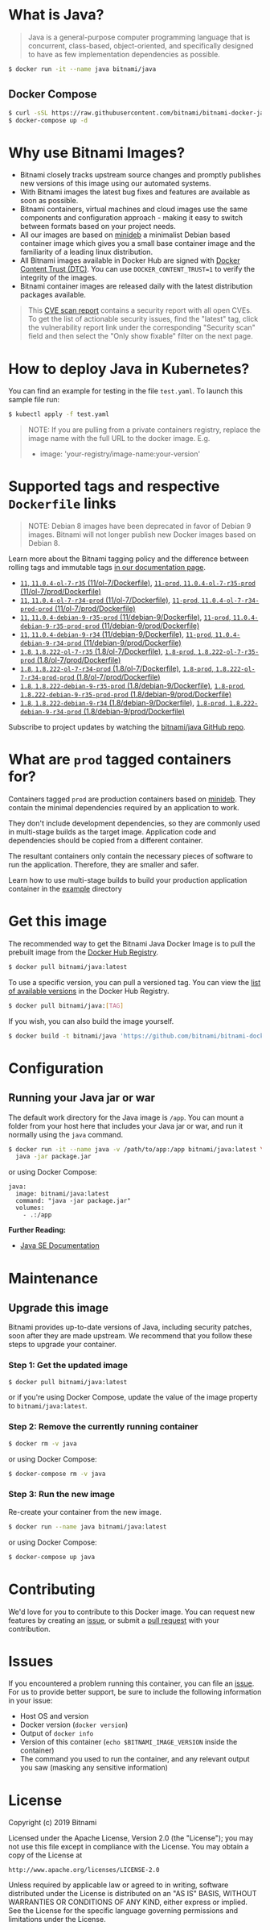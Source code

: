 # What is Java?

> Java is a general-purpose computer programming language that is concurrent, class-based, object-oriented, and specifically designed to have as few implementation dependencies as possible.

```bash
$ docker run -it --name java bitnami/java
```

## Docker Compose

```bash
$ curl -sSL https://raw.githubusercontent.com/bitnami/bitnami-docker-java/master/docker-compose.yml > docker-compose.yml
$ docker-compose up -d
```

# Why use Bitnami Images?

* Bitnami closely tracks upstream source changes and promptly publishes new versions of this image using our automated systems.
* With Bitnami images the latest bug fixes and features are available as soon as possible.
* Bitnami containers, virtual machines and cloud images use the same components and configuration approach - making it easy to switch between formats based on your project needs.
* All our images are based on [minideb](https://github.com/bitnami/minideb) a minimalist Debian based container image which gives you a small base container image and the familiarity of a leading linux distribution.
* All Bitnami images available in Docker Hub are signed with [Docker Content Trust (DTC)](https://docs.docker.com/engine/security/trust/content_trust/). You can use `DOCKER_CONTENT_TRUST=1` to verify the integrity of the images.
* Bitnami container images are released daily with the latest distribution packages available.


> This [CVE scan report](https://quay.io/repository/bitnami/java?tab=tags) contains a security report with all open CVEs. To get the list of actionable security issues, find the "latest" tag, click the vulnerability report link under the corresponding "Security scan" field and then select the "Only show fixable" filter on the next page.

# How to deploy Java in Kubernetes?

You can find an example for testing in the file `test.yaml`. To launch this sample file run:

```bash
$ kubectl apply -f test.yaml
```

> NOTE: If you are pulling from a private containers registry, replace the image name with the full URL to the docker image. E.g.
>
> - image: 'your-registry/image-name:your-version'

# Supported tags and respective `Dockerfile` links

> NOTE: Debian 8 images have been deprecated in favor of Debian 9 images. Bitnami will not longer publish new Docker images based on Debian 8.

Learn more about the Bitnami tagging policy and the difference between rolling tags and immutable tags [in our documentation page](https://docs.bitnami.com/containers/how-to/understand-rolling-tags-containers/).


- [`11`, `11.0.4-ol-7-r35` (11/ol-7/Dockerfile)](https://github.com/bitnami/bitnami-docker-java/blob/11.0.4-ol-7-r35/11/ol-7/Dockerfile), [`11-prod`, `11.0.4-ol-7-r35-prod` (11/ol-7/prod/Dockerfile)](https://github.com/bitnami/bitnami-docker-java/blob/11.0.4-ol-7-r35/11/ol-7/prod/Dockerfile)
- [`11`, `11.0.4-ol-7-r34-prod` (11/ol-7/Dockerfile)](https://github.com/bitnami/bitnami-docker-java/blob/11.0.4-ol-7-r34-prod/11/ol-7/Dockerfile), [`11-prod`, `11.0.4-ol-7-r34-prod-prod` (11/ol-7/prod/Dockerfile)](https://github.com/bitnami/bitnami-docker-java/blob/11.0.4-ol-7-r34-prod/11/ol-7/prod/Dockerfile)
- [`11`, `11.0.4-debian-9-r35-prod` (11/debian-9/Dockerfile)](https://github.com/bitnami/bitnami-docker-java/blob/11.0.4-debian-9-r35-prod/11/debian-9/Dockerfile), [`11-prod`, `11.0.4-debian-9-r35-prod-prod` (11/debian-9/prod/Dockerfile)](https://github.com/bitnami/bitnami-docker-java/blob/11.0.4-debian-9-r35-prod/11/debian-9/prod/Dockerfile)
- [`11`, `11.0.4-debian-9-r34` (11/debian-9/Dockerfile)](https://github.com/bitnami/bitnami-docker-java/blob/11.0.4-debian-9-r34/11/debian-9/Dockerfile), [`11-prod`, `11.0.4-debian-9-r34-prod` (11/debian-9/prod/Dockerfile)](https://github.com/bitnami/bitnami-docker-java/blob/11.0.4-debian-9-r34/11/debian-9/prod/Dockerfile)
- [`1.8`, `1.8.222-ol-7-r35` (1.8/ol-7/Dockerfile)](https://github.com/bitnami/bitnami-docker-java/blob/1.8.222-ol-7-r35/1.8/ol-7/Dockerfile), [`1.8-prod`, `1.8.222-ol-7-r35-prod` (1.8/ol-7/prod/Dockerfile)](https://github.com/bitnami/bitnami-docker-java/blob/1.8.222-ol-7-r35/1.8/ol-7/prod/Dockerfile)
- [`1.8`, `1.8.222-ol-7-r34-prod` (1.8/ol-7/Dockerfile)](https://github.com/bitnami/bitnami-docker-java/blob/1.8.222-ol-7-r34-prod/1.8/ol-7/Dockerfile), [`1.8-prod`, `1.8.222-ol-7-r34-prod-prod` (1.8/ol-7/prod/Dockerfile)](https://github.com/bitnami/bitnami-docker-java/blob/1.8.222-ol-7-r34-prod/1.8/ol-7/prod/Dockerfile)
- [`1.8`, `1.8.222-debian-9-r35-prod` (1.8/debian-9/Dockerfile)](https://github.com/bitnami/bitnami-docker-java/blob/1.8.222-debian-9-r35-prod/1.8/debian-9/Dockerfile), [`1.8-prod`, `1.8.222-debian-9-r35-prod-prod` (1.8/debian-9/prod/Dockerfile)](https://github.com/bitnami/bitnami-docker-java/blob/1.8.222-debian-9-r35-prod/1.8/debian-9/prod/Dockerfile)
- [`1.8`, `1.8.222-debian-9-r34` (1.8/debian-9/Dockerfile)](https://github.com/bitnami/bitnami-docker-java/blob/1.8.222-debian-9-r34/1.8/debian-9/Dockerfile), [`1.8-prod`, `1.8.222-debian-9-r34-prod` (1.8/debian-9/prod/Dockerfile)](https://github.com/bitnami/bitnami-docker-java/blob/1.8.222-debian-9-r34/1.8/debian-9/prod/Dockerfile)

Subscribe to project updates by watching the [bitnami/java GitHub repo](https://github.com/bitnami/bitnami-docker-java).

# What are `prod` tagged containers for?

Containers tagged `prod` are production containers based on [minideb](https://github.com/bitnami/minideb). They contain the minimal dependencies required by an application to work.

They don't include development dependencies, so they are commonly used in multi-stage builds as the target image. Application code and dependencies should be copied from a different container.

The resultant containers only contain the necessary pieces of software to run the application. Therefore, they are smaller and safer.

Learn how to use multi-stage builds to build your production application container in the [example](/example) directory

# Get this image

The recommended way to get the Bitnami Java Docker Image is to pull the prebuilt image from the [Docker Hub Registry](https://hub.docker.com/r/bitnami/java).

```bash
$ docker pull bitnami/java:latest
```

To use a specific version, you can pull a versioned tag. You can view the [list of available versions](https://hub.docker.com/r/bitnami/java/tags/) in the Docker Hub Registry.

```bash
$ docker pull bitnami/java:[TAG]
```

If you wish, you can also build the image yourself.

```bash
$ docker build -t bitnami/java 'https://github.com/bitnami/bitnami-docker-java.git#master:1.8/debian-9'
```

# Configuration

## Running your Java jar or war

The default work directory for the Java image is `/app`. You can mount a folder from your host here that includes your Java jar or war, and run it normally using the `java` command.

```bash
$ docker run -it --name java -v /path/to/app:/app bitnami/java:latest \
  java -jar package.jar
```

or using Docker Compose:

```
java:
  image: bitnami/java:latest
  command: "java -jar package.jar"
  volumes:
    - .:/app
```

**Further Reading:**

  - [Java SE Documentation](https://docs.oracle.com/javase/8/docs/api/)

# Maintenance

## Upgrade this image

Bitnami provides up-to-date versions of Java, including security patches, soon after they are made upstream. We recommend that you follow these steps to upgrade your container.

### Step 1: Get the updated image

```bash
$ docker pull bitnami/java:latest
```

or if you're using Docker Compose, update the value of the image property to `bitnami/java:latest`.

### Step 2: Remove the currently running container

```bash
$ docker rm -v java
```

or using Docker Compose:

```bash
$ docker-compose rm -v java
```

### Step 3: Run the new image

Re-create your container from the new image.

```bash
$ docker run --name java bitnami/java:latest
```

or using Docker Compose:

```bash
$ docker-compose up java
```

# Contributing

We'd love for you to contribute to this Docker image. You can request new features by creating an [issue](https://github.com/bitnami/bitnami-docker-java/issues), or submit a [pull request](https://github.com/bitnami/bitnami-docker-java/pulls) with your contribution.

# Issues

If you encountered a problem running this container, you can file an [issue](https://github.com/bitnami/bitnami-docker-java/issues). For us to provide better support, be sure to include the following information in your issue:

- Host OS and version
- Docker version (`docker version`)
- Output of `docker info`
- Version of this container (`echo $BITNAMI_IMAGE_VERSION` inside the container)
- The command you used to run the container, and any relevant output you saw (masking any sensitive
information)

# License

Copyright (c) 2019 Bitnami

Licensed under the Apache License, Version 2.0 (the "License");
you may not use this file except in compliance with the License.
You may obtain a copy of the License at

    http://www.apache.org/licenses/LICENSE-2.0

Unless required by applicable law or agreed to in writing, software
distributed under the License is distributed on an "AS IS" BASIS,
WITHOUT WARRANTIES OR CONDITIONS OF ANY KIND, either express or implied.
See the License for the specific language governing permissions and
limitations under the License.
